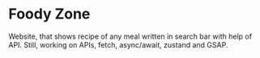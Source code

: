# Foody Zone

Website, that shows recipe of any meal written in search bar with help of API. Still, working on APIs, fetch, async/await, zustand and GSAP.
